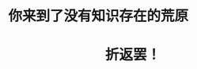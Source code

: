 <h1>你来到了没有知识存在的荒原</h1>
<div class="centered-image-container" id="blankPage-img">

</div>
<h1 style="text-align: center;">折返罢！</h1>